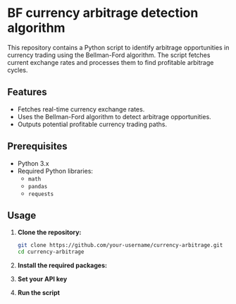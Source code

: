 # BF currency arbitrage detection algorithm

This repository contains a Python script to identify arbitrage opportunities in currency trading using the Bellman-Ford algorithm. The script fetches current exchange rates and processes them to find profitable arbitrage cycles.

## Features

- Fetches real-time currency exchange rates.
- Uses the Bellman-Ford algorithm to detect arbitrage opportunities.
- Outputs potential profitable currency trading paths.

## Prerequisites

- Python 3.x
- Required Python libraries:
  - `math`
  - `pandas`
  - `requests`

## Usage

1. **Clone the repository:**

   ```bash
   git clone https://github.com/your-username/currency-arbitrage.git
   cd currency-arbitrage

2. **Install the required packages:**

3. **Set your API key**

4. **Run the script**
